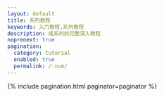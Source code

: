 ```yaml
---
layout: default 
title: 系列教程 
keywords: 入门教程,系列教程
description: 成系列的完整深入教程
noprenext: true
pagination:
  category: tutorial
  enabled: true
  permalink: /:num/
---
```


{% include pagination.html paginator=paginator %}

